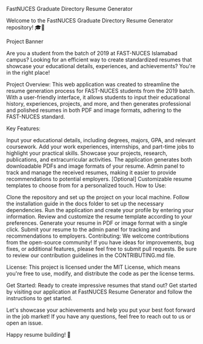 FastNUCES Graduate Directory Resume Generator

Welcome to the FastNUCES Graduate Directory Resume Generator repository! 🎓🚀

Project Banner

Are you a student from the batch of 2019 at FAST-NUCES Islamabad campus? Looking for an efficient way to create standardized resumes that showcase your educational details, experiences, and achievements? You're in the right place!

Project Overview:
This web application was created to streamline the resume generation process for FAST-NUCES students from the 2019 batch. With a user-friendly interface, it allows students to input their educational history, experiences, projects, and more, and then generates professional and polished resumes in both PDF and image formats, adhering to the FAST-NUCES standard.

Key Features:

Input your educational details, including degrees, majors, GPA, and relevant coursework.
Add your work experiences, internships, and part-time jobs to highlight your practical skills.
Showcase your projects, research, publications, and extracurricular activities.
The application generates both downloadable PDFs and image formats of your resume.
Admin panel to track and manage the received resumes, making it easier to provide recommendations to potential employers.
[Optional] Customizable resume templates to choose from for a personalized touch.
How to Use:

Clone the repository and set up the project on your local machine.
Follow the installation guide in the docs folder to set up the necessary dependencies.
Run the application and create your profile by entering your information.
Review and customize the resume template according to your preferences.
Generate your resume in PDF or image format with a single click.
Submit your resume to the admin panel for tracking and recommendations to employers.
Contributing:
We welcome contributions from the open-source community! If you have ideas for improvements, bug fixes, or additional features, please feel free to submit pull requests. Be sure to review our contribution guidelines in the CONTRIBUTING.md file.

License:
This project is licensed under the MIT License, which means you're free to use, modify, and distribute the code as per the license terms.

Get Started:
Ready to create impressive resumes that stand out? Get started by visiting our application at FastNUCES Resume Generator and follow the instructions to get started.

Let's showcase your achievements and help you put your best foot forward in the job market! If you have any questions, feel free to reach out to us or open an issue.

Happy resume building! 📄

